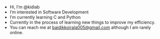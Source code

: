-  Hi, I’m @kidiab
-  I’m interested in Software Development
-  I’m currently learning C and Python
-  Currently in the process of learning new things to improve my efficiency.
-  You can reach me at baidikkoirala005@gmail.com although I am rarely online.
